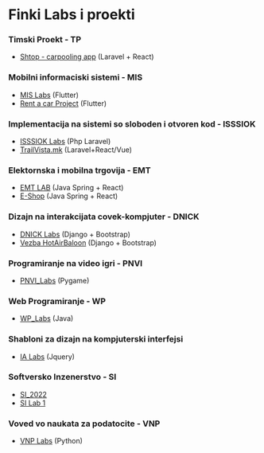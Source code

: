 # Finki Labs i proekti


### Timski Proekt - TP
- [Shtop - carpooling app](https://github.com/momchiloiliev/shtop) (Laravel + React)

### Mobilni informaciski sistemi - MIS
- [MIS Labs](https://github.com/momchiloiliev/MIS) (Flutter)
- [Rent a car Project](https://github.com/momchiloiliev/BLUE---Rent-a-car) (Flutter)

### Implementacija na sistemi so sloboden i otvoren kod - ISSSIOK
- [ISSSIOK Labs](https://github.com/momchiloiliev/ISSSIOK) (Php Laravel)
- [TrailVista.mk](https://github.com/momchiloiliev/TrailVista.mk) (Laravel+React/Vue)

### Elektornska i mobilna trgovija - EMT
- [EMT LAB](https://github.com/momchiloiliev/EMT-LAB) (Java Spring + React)
- [E-Shop](https://github.com/momchiloiliev/E-Shop) (Java Spring + React)

### Dizajn na interakcijata covek-kompjuter - DNICK
- [DNICK Labs](https://github.com/momchiloiliev/DNICK) (Django + Bootstrap)
- [Vezba HotAirBaloon](https://github.com/momchiloiliev/pr1-hab) (Django + Bootstrap)

### Programiranje na video igri - PNVI
- [PNVI_Labs](https://github.com/momchiloiliev/PNVI_Labs) (Pygame)

### Web Programiranje - WP
- [WP_Labs](https://github.com/momchiloiliev/WP) (Java)

### Shabloni za dizajn na kompjuterski interfejsi
- [IA Labs](https://github.com/momchiloiliev/IA) (Jquery)

### Softversko Inzenerstvo - SI
- [SI_2022](https://github.com/momchiloiliev/SI_2022)
- [SI Lab 1](https://github.com/momchiloiliev/SI_2022_lab1_183248)

### Voved vo naukata za podatocite - VNP
- [VNP Labs](https://github.com/momchiloiliev/VNP) (Python)

